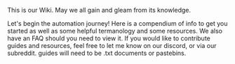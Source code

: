 This is our Wiki. May we all gain and gleam from its knowledge.

Let's begin the automation journey!
Here is a compendium of info to get you started as well as some helpful termanology and some resources. We also have an FAQ should you need to view it.
If you would like to contribute guides and resources, feel free to let me know on our discord, or via our subreddit. guides will need to be .txt documents or pastebins.
